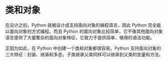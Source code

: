 # 类和对象

在设计之初，Python 就被设计成支持面向对象的编程语言，因此 Python 完全能以面向对象的方式编程。而且 Python 的面向对象比较简单，它不像其他面向对象语言提供了大量繁杂的面向对象特征，它致力于提供简单、够用的语法功能。

正因为如此，在 Python 中创建一个类和对象都很容易。Python 支持面向对象的三大特征：封装、继承和多态，子类继承父类同样可以继承到父类的变量和方法。